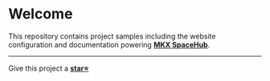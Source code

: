 # Welcome

This repository contains project samples including the website configuration and documentation powering [**MKX SpaceHub**](https://mkeithx.github.io/).


---

Give this project a __[star⭐](https://github.com/mkeithX/mkeithx.github.io)__